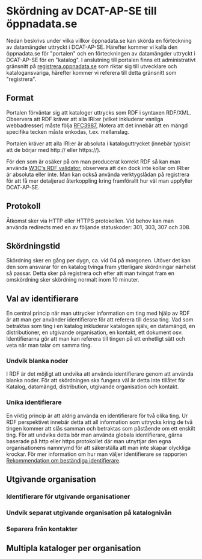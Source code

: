 # Skördning av DCAT-AP-SE till öppnadata.se

Nedan beskrivs under vilka villkor öppnadata.se kan skörda en förteckning
av datamängder uttryckt i DCAT-AP-SE. Härefter kommer vi kalla den öppnadata.se för "portalen" och
en förteckningen av datamängder uttryckt i DCAT-AP-SE för en "katalog". I anslutning till portalen finns ett administrativt
gränsnitt på [registrera.oppnadata.se](https://registrera.oppnadata.se) som riktar sig till utvecklare och katalogansvariga,
härefter kommer vi referera till detta gränsnitt som "registrera".

## Format
Portalen förväntar sig att kataloger uttrycks som RDF i syntaxen RDF/XML.
Observera att RDF kräver att alla IRI:er (vilket inkluderar vanliga webbadresser) måste följa [RFC3987](https://www.ietf.org/rfc/rfc3987.txt), 
Notera att det innebär att en mängd specifika tecken måste enkodas, t.ex. mellanslag.

Portalen kräver att alla IRI:er är absoluta i kataloguttrycket (innebär typiskt att de börjar med http:// eller https://).

För den som är osäker på om man producerat korrekt RDF så kan man använda [W3C's RDF validator](https://www.w3.org/RDF/Validator/), 
observera att den dock inte kollar om IRI:er är absoluta eller inte.
Man kan också använda verktygslådan på registrera för att få mer detaljerad återkoppling kring framförallt hur väl man uppfyller DCAT-AP-SE.

## Protokoll
Åtkomst sker via HTTP eller HTTPS protokollen. Vid behov kan man använda redirects med en av följande statuskoder: 301, 303, 307 och 308.

## Skördningstid
Skördning sker en gång per dygn, ca. vid 04 på morgonen. Utöver det kan den som ansvarar för en katalog tvinga fram
ytterligare skördningar närhelst så passar. Detta sker på registrera och efter att man tvingat fram en omskördning
sker skördning normalt inom 10 minuter. 

## Val av identifierare

En central princip när man uttrycker information om ting med hjälp av RDF är att man ger använder identifierare för att
referera till dessa ting. Vad som betraktas som ting i en katalog inkluderar katalogen själv, en datamängd,
en distributioner, en utgivande organisation, en kontakt, ett dokument osv. Identifierarna gör att man kan referera till
tingen på ett enhetligt sätt och veta när man talar om samma ting.
  
### Undvik blanka noder

I RDF är det möjligt att undvika att använda identifierare genom att använda blanka noder. För att skördningen ska
fungera väl är detta inte tillåtet för Katalog, datamängd, distribution, utgivande organisation och kontakt.

### Unika identifierare

En viktig princip är att aldrig använda en identifierare för två olika ting. Ur RDF perspektivet innebär detta att all 
information som uttrycks kring de två tingen kommer att slås samman och betraktas som påstående om ett enskilt ting.
För att undvika detta bör man använda globala identifierare, gärna baserade på http eller https protokollet där man
utnyttjar den egna organisationens namnrymd för att säkerställa att man inte skapar olyckliga krockar. För mer
information om hur man väljer identifierare se rapporten 
[Rekommendation om beständiga identifierare](https://oppnadata.se/2018/05/31/rekommendation-om-bestandiga-identifierare-publicerad/).

## Utgivande organisation

### Identifierare för utgivande organisationer

### Undvik separat utgivande organisation på katalognivån

### Separera från kontakter

## Multipla kataloger per organisation

## 